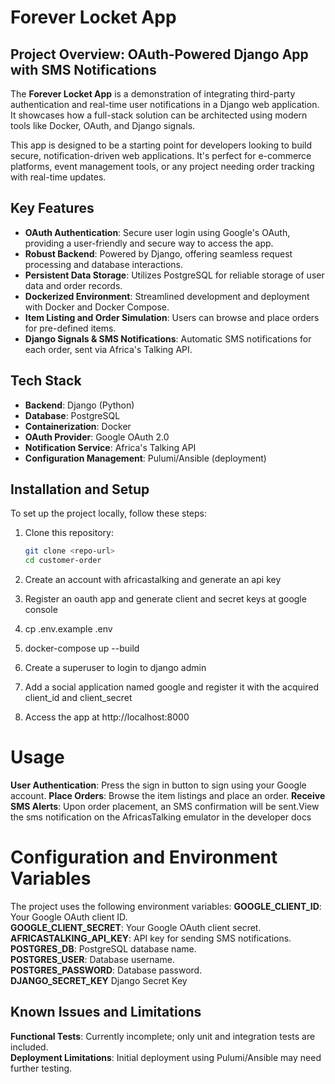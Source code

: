 # Forever Locket App

## Project Overview: OAuth-Powered Django App with SMS Notifications
The **Forever Locket App** is a demonstration of integrating third-party authentication and real-time user notifications in a Django web application. It showcases how a full-stack solution can be architected using modern tools like Docker, OAuth, and Django signals.

This app is designed to be a starting point for developers looking to build secure, notification-driven web applications. It's perfect for e-commerce platforms, event management tools, or any project needing order tracking with real-time updates.

## Key Features

- **OAuth Authentication**: Secure user login using Google's OAuth, providing a user-friendly and secure way to access the app.
- **Robust Backend**: Powered by Django, offering seamless request processing and database interactions.
- **Persistent Data Storage**: Utilizes PostgreSQL for reliable storage of user data and order records.
- **Dockerized Environment**: Streamlined development and deployment with Docker and Docker Compose.
- **Item Listing and Order Simulation**: Users can browse and place orders for pre-defined items.
- **Django Signals & SMS Notifications**: Automatic SMS notifications for each order, sent via Africa's Talking API.

## Tech Stack
- **Backend**: Django (Python)
- **Database**: PostgreSQL
- **Containerization**: Docker
- **OAuth Provider**: Google OAuth 2.0
- **Notification Service**: Africa's Talking API
- **Configuration Management**: Pulumi/Ansible (deployment)

## Installation and Setup
To set up the project locally, follow these steps:
1. Clone this repository:
   ```bash
   git clone <repo-url>
   cd customer-order  

2. Create an account with africastalking and generate an api key

3. Register an oauth app and generate client and secret keys at google console  

4. cp .env.example .env  

5. docker-compose up --build  

6. Create a superuser to login to django admin

7. Add a social application named google and register it with the acquired client_id and client_secret

6. Access the app at http://localhost:8000 


 # Usage

**User Authentication**: Press the sign in button to sign using your Google account.
**Place Orders**: Browse the item listings and place an order.
**Receive SMS Alerts**: Upon order placement, an SMS confirmation will be sent.View the sms notification on the AfricasTalking emulator in the  developer docs


# Configuration and Environment Variables

The project uses the following environment variables:
**GOOGLE_CLIENT_ID**: Your Google OAuth client ID.  
**GOOGLE_CLIENT_SECRET**: Your Google OAuth client secret.  
**AFRICASTALKING_API_KEY**: API key for sending SMS notifications.  
**POSTGRES_DB**: PostgreSQL database name.  
**POSTGRES_USER**: Database username.  
**POSTGRES_PASSWORD**: Database password.  
**DJANGO_SECRET_KEY** Django Secret Key  

## Known Issues and Limitations
**Functional Tests**: Currently incomplete; only unit and integration tests are included.  
**Deployment Limitations**: Initial deployment using Pulumi/Ansible may need further testing.
